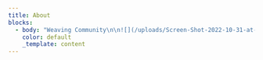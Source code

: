 ```yaml
---
title: About
blocks:
  - body: "Weaving Community\n\n![](/uploads/Screen-Shot-2022-10-31-at-10.02.16-1024x580.png \"Kula Organization Structure\")\n\nBut before we can begin to act locally, we must create a sense of\_deep belonging\_among individuals and the environment in our Kula. To do this, we will use art, storytelling, and conversation. Art transcends all, brings people together, and allows powerful stories to be told and heard. It also allows for the free flow of information and ideas that will help empower our civic space to continuously reimagine our future and then regeneratively recreate it through shared narratives. As a lateral organization, Kula will rely on art and storytelling to mobilize and engage at the grassroots level, and then finally through collective regenerative design and applied learning, weave and empower our communities to connect globally and act locally.\n\nKula is ever-evolving, but at its core, is all about building connected community-action networks. We recognize that there is already a lot of regenerative sustainable development work happening around the world, but a lot of it remains siloed. We want to help to connect individuals and resources (including knowledge) to publicly build local community-action-networks, or facilitate connections with existing ones!\n\nWe envision a world where sustainability, equity, and resilience are the norm. Our work is rooted in the idea that regenerative design can help us achieve this vision. Through regenerative design, we can create systems and structures that nurture and sustain the health of our planet, and that ensure the well-being of all its inhabitants.\n\nWe believe that collaboration and collective action are essential to creating lasting change. We seek to build relationships with stakeholders across disciplines and industries, to foster a sense of collective responsibility for the future of our planet, and to educate ourselves and others about regenerative design principles and best practices.\n\nWe seek to create systems that regenerate, rather than deplete, the natural environment, and that honour the needs of all living beings. We strive to bring balance, beauty, and purpose to our work and to the world. We are committed to creating a more sustainable, equitable and resilient future through regenerative design.\n\n![](/uploads/Screen-Shot-2022-10-31-at-10.02.16-1024x580.png)\n\n\n\n\n"
    color: default
    _template: content
---
```




